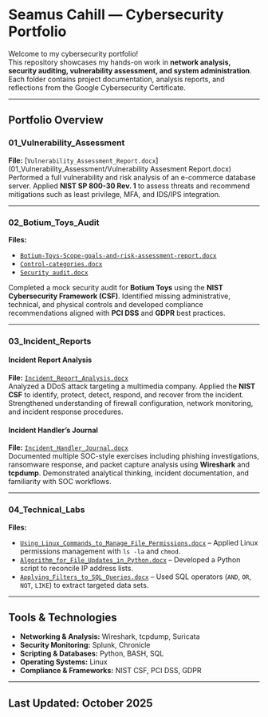 # **Seamus Cahill — Cybersecurity Portfolio**

Welcome to my cybersecurity portfolio!  
This repository showcases my hands-on work in **network analysis, security auditing, vulnerability assessment, and system administration**. Each folder contains project documentation, analysis reports, and reflections from the Google Cybersecurity Certificate.

---

## **Portfolio Overview**

### **01_Vulnerability_Assessment**
**File:** [`Vulnerability_Assessment_Report.docx`](01_Vulnerability_Assessment/Vulnerability Assesment Report.docx)  
Performed a full vulnerability and risk analysis of an e-commerce database server. Applied **NIST SP 800-30 Rev. 1** to assess threats and recommend mitigations such as least privilege, MFA, and IDS/IPS integration.

---

### **02_Botium_Toys_Audit**
**Files:**  
- [`Botium-Toys-Scope-goals-and-risk-assessment-report.docx`](02_Botium_Toys_Audit/Botium-Toys-Scope-goals-and-risk-assessment-report.docx)  
- [`Control-categories.docx`](02_Botium_Toys_Audit/Control-categories.docx)  
- [`Security audit.docx`](02_Botium_Toys_Audit/Security%20audit.docx)  

Completed a mock security audit for **Botium Toys** using the **NIST Cybersecurity Framework (CSF)**. Identified missing administrative, technical, and physical controls and developed compliance recommendations aligned with **PCI DSS** and **GDPR** best practices.

---

### **03_Incident_Reports**

#### **Incident Report Analysis**  
**File:** [`Incident_Report_Analysis.docx`](03_Incident_Reports/Incident_Report_Analysis.docx)  
Analyzed a DDoS attack targeting a multimedia company. Applied the **NIST CSF** to identify, protect, detect, respond, and recover from the incident. Strengthened understanding of firewall configuration, network monitoring, and incident response procedures.

#### **Incident Handler’s Journal**  
**File:** [`Incident_Handler_Journal.docx`](03_Incident_Reports/Incident_Handler_Journal.docx)  
Documented multiple SOC-style exercises including phishing investigations, ransomware response, and packet capture analysis using **Wireshark** and **tcpdump**. Demonstrated analytical thinking, incident documentation, and familiarity with SOC workflows.

---

### **04_Technical_Labs**
**Files:**  
- [`Using_Linux_Commands_to_Manage_File_Permissions.docx`](04_Technical_Labs/Using_Linux_Commands_to_Manage_File_Permissions.docx) – Applied Linux permissions management with `ls -la` and `chmod`.  
- [`Algorithm_for_File_Updates_in_Python.docx`](04_Technical_Labs/Algorithm_for_File_Updates_in_Python.docx) – Developed a Python script to reconcile IP address lists.  
- [`Applying_Filters_to_SQL_Queries.docx`](04_Technical_Labs/Applying_Filters_to_SQL_Queries.docx) – Used SQL operators (`AND`, `OR`, `NOT`, `LIKE`) to extract targeted data sets.  

---

## **Tools & Technologies**
- **Networking & Analysis:** Wireshark, tcpdump, Suricata  
- **Security Monitoring:** Splunk, Chronicle  
- **Scripting & Databases:** Python, BASH, SQL  
- **Operating Systems:** Linux  
- **Compliance & Frameworks:** NIST CSF, PCI DSS, GDPR  

---

## **Last Updated:** October 2025  
